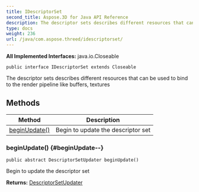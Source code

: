```yaml
---
title: IDescriptorSet
second_title: Aspose.3D for Java API Reference
description: The descriptor sets describes different resources that can be used to bind to the render pipeline like buffers textures
type: docs
weight: 236
url: /java/com.aspose.threed/idescriptorset/
---
```


**All Implemented Interfaces:**
java.io.Closeable
```
public interface IDescriptorSet extends Closeable
```

The descriptor sets describes different resources that can be used to bind to the render pipeline like buffers, textures
## Methods

| Method | Description |
| --- | --- |
| [beginUpdate()](#beginUpdate--) | Begin to update the descriptor set |
### beginUpdate() {#beginUpdate--}
```
public abstract DescriptorSetUpdater beginUpdate()
```


Begin to update the descriptor set

**Returns:**
[DescriptorSetUpdater](../../com.aspose.threed/descriptorsetupdater)
